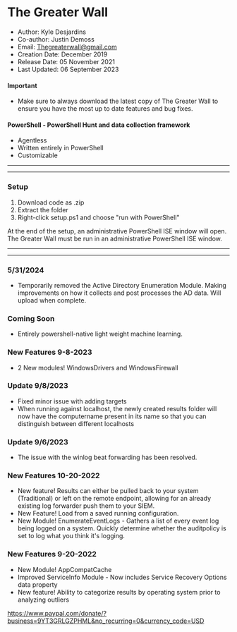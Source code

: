 # The Greater Wall
* Author: Kyle Desjardins
* Co-author: Justin Demoss
* Email: Thegreaterwall@gmail.com
* Creation Date: December 2019
* Release Date: 05 November 2021
* Last Updated: 06 September 2023
#### Important
* Make sure to always download the latest copy of The Greater Wall to ensure you have the most up to date features and bug fixes.
#### PowerShell - PowerShell Hunt and data collection framework
* Agentless
* Written entirely in PowerShell
* Customizable
***
***
### Setup
1. Download code as .zip
2. Extract the folder
3. Right-click setup.ps1 and choose "run with PowerShell"

At the end of the setup, an administrative PowerShell ISE window will open.
The Greater Wall must be run in an administrative PowerShell ISE window.
***
***
### 5/31/2024
* Temporarily removed the Active Directory Enumeration Module. Making improvements on how it collects and post processes the AD data. Will upload when complete.
  
### Coming Soon 
* Entirely powershell-native light weight machine learning.

### New Features 9-8-2023
* 2 New modules! WindowsDrivers and WindowsFirewall

### Update 9/8/2023
* Fixed minor issue with adding targets
* When running against localhost, the newly created results folder will now have the computername present in its name so that you can distinguish between different localhosts
  
### Update 9/6/2023
* The issue with the winlog beat forwarding has been resolved.

### New Features 10-20-2022
* New feature! Results can either be pulled back to your system  (Traditional) or left on the remote endpoint, allowing for an already existing log forwarder push them to your SIEM.
* New Feature! Load from a saved running configuration.
* New Module! EnumerateEventLogs - Gathers a list of every event log being logged on a system. Quickly determine whether the auditpolicy is set to log what you think it's logging.

### New Features 9-20-2022
* New Module! AppCompatCache
* Improved ServiceInfo Module - Now includes Service Recovery Options data property
* New feature! Ability to categorize results by operating system prior to analyzing outliers

https://www.paypal.com/donate/?business=9YT3GRLGZPHML&no_recurring=0&currency_code=USD

